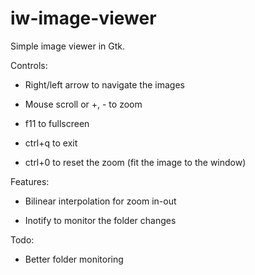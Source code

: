# iw-image-viewer
Simple image viewer in Gtk.

Controls:

  * Right/left arrow to navigate the images
  
  * Mouse scroll or +, - to zoom
  
  * f11 to fullscreen
  
  * ctrl+q to exit
  
  * ctrl+0 to reset the zoom (fit the image to the window)

Features:

  * Bilinear interpolation for zoom in-out
  
  * Inotify to monitor the folder changes

Todo:

  * Better folder monitoring
  
